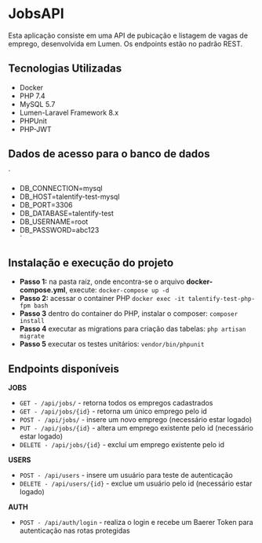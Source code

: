 # JobsAPI

Esta aplicação consiste em uma API de pubicação e listagem de vagas de emprego, desenvolvida em Lumen. Os endpoints estão no padrão REST.

## Tecnologias Utilizadas

- Docker
- PHP 7.4
- MySQL 5.7
- Lumen-Laravel Framework 8.x
- PHPUnit
- PHP-JWT

## Dados de acesso para o banco de dados
`
- DB_CONNECTION=mysql  
- DB_HOST=talentify-test-mysql  
- DB_PORT=3306  
- DB_DATABASE=talentify-test  
- DB_USERNAME=root  
- DB_PASSWORD=abc123  
`

## Instalação e execução do projeto

- **Passo 1:** na pasta raiz, onde encontra-se o arquivo **docker-compose.yml**, execute:
`docker-compose up -d`
- **Passo 2:** acessar o container PHP
`docker exec -it talentify-test-php-fpm bash`
- **Passo 3** dentro do container do PHP, instalar o composer:
`composer install`
- **Passo 4** executar as migrations para criação das tabelas:
`php artisan migrate`
- **Passo 5** executar os testes unitários:
`vendor/bin/phpunit`

## Endpoints disponíveis

**JOBS**
- `GET - /api/jobs/` - retorna todos os empregos cadastrados
- `GET - /api/jobs/{id}` - retorna um único emprego pelo id
- `POST - /api/jobs/` - insere um novo emprego (necessário estar logado)
- `PUT - /api/jobs/{id}` - altera um emprego existente pelo id (necessário estar logado)
- `DELETE - /api/jobs/{id}` - excluí um emprego existente pelo id

**USERS**
- `POST - /api/users` - insere um usuário para teste de autenticação
- `DELETE - /api/users/{id}` - exclue um usuário pelo id (necessário estar logado)

**AUTH**
- `POST - /api/auth/login` - realiza o login e recebe um Baerer Token para autenticação nas rotas protegidas
